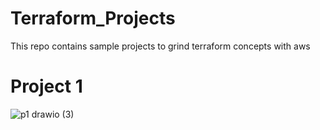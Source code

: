 # Terraform_Projects
This repo contains sample projects to grind terraform concepts with aws

# Project 1
![p1 drawio (3)](https://github.com/iam-narasimhasai/Terraform_Projects/assets/149238548/3f28995a-783d-4d42-a10a-380420aa16ae)
